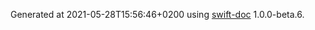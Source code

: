 Generated at 2021-05-28T15:56:46+0200 using [swift-doc](https://github.com/SwiftDocOrg/swift-doc) 1.0.0-beta.6.
